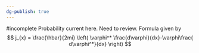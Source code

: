 ```yaml
---
dg-publish: true
---
```

#incomplete 
Probability current here. Need to review. 
Formula given by
$$
j_{x} = \frac{\hbar}{2mi} \left( \varphi^* \frac{d\varphi}{dx}-\varphi\frac{ d\varphi^*}{dx} \right)
$$
